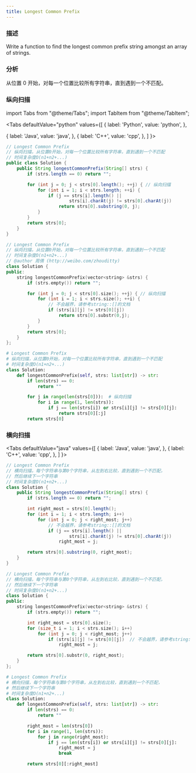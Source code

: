 ```yaml
---
title: Longest Common Prefix
---
```


### 描述

Write a function to find the longest common prefix string amongst an array of strings.

### 分析

从位置 0 开始，对每一个位置比较所有字符串，直到遇到一个不匹配。

### 纵向扫描

import Tabs from "@theme/Tabs";
import TabItem from "@theme/TabItem";

<Tabs
defaultValue="python"
values={[
{ label: 'Python', value: 'python', },

{ label: 'Java', value: 'java', },
{ label: 'C++', value: 'cpp', },
]
}>
<TabItem value="java">

```java
// Longest Common Prefix
// 纵向扫描，从位置0开始，对每一个位置比较所有字符串，直到遇到一个不匹配
// 时间复杂度O(n1+n2+...)
public class Solution {
    public String longestCommonPrefix(String[] strs) {
        if (strs.length == 0) return "";

        for (int j = 0; j < strs[0].length(); ++j) { // 纵向扫描
            for (int i = 1; i < strs.length; ++i) {
                if (j == strs[i].length() ||
                        strs[i].charAt(j) != strs[0].charAt(j))
                    return strs[0].substring(0, j);
            }
        }
        return strs[0];
    }
}
```

</TabItem>
<TabItem value="cpp">

```cpp
// Longest Common Prefix
// 纵向扫描，从位置0开始，对每一个位置比较所有字符串，直到遇到一个不匹配
// 时间复杂度O(n1+n2+...)
// @author 周倩 (http://weibo.com/zhouditty)
class Solution {
public:
    string longestCommonPrefix(vector<string> &strs) {
        if (strs.empty()) return "";

        for (int j = 0; j < strs[0].size(); ++j) { // 纵向扫描
            for (int i = 1; i < strs.size(); ++i) {
            	// 不会越界，请参考string::[]的文档
                if (strs[i][j] != strs[0][j])
                	return strs[0].substr(0,j);
            }
        }
        return strs[0];
    }
};
```

</TabItem>

<TabItem value="python">

```python
# Longest Common Prefix
# 纵向扫描，从位置0开始，对每一个位置比较所有字符串，直到遇到一个不匹配
# 时间复杂度O(n1+n2+...)
class Solution:
    def longestCommonPrefix(self, strs: list[str]) -> str:
        if len(strs) == 0:
            return ""

        for j in range(len(strs[0])):  # 纵向扫描
            for i in range(1, len(strs)):
                if j == len(strs[i]) or strs[i][j] != strs[0][j]:
                    return strs[0][:j]
        return strs[0]
```

</TabItem>
</Tabs>

### 横向扫描

<Tabs
defaultValue="java"
values={[
{ label: 'Java', value: 'java', },
{ label: 'C++', value: 'cpp', },
]
}>
<TabItem value="java">

```java
// Longest Common Prefix
// 横向扫描，每个字符串与第0个字符串，从左到右比较，直到遇到一个不匹配，
// 然后继续下一个字符串
// 时间复杂度O(n1+n2+...)
class Solution {
    public String longestCommonPrefix(String[] strs) {
        if (strs.length == 0) return "";

        int right_most = strs[0].length();
        for (int i = 1; i < strs.length; i++)
            for (int j = 0; j < right_most; j++)
                // 不会越界，请参考string::[]的文档
                if (j == strs[i].length() ||
                        strs[i].charAt(j) != strs[0].charAt(j))
                    right_most = j;

        return strs[0].substring(0, right_most);
    }
}
```

</TabItem>
<TabItem value="cpp">

```cpp
// Longest Common Prefix
// 横向扫描，每个字符串与第0个字符串，从左到右比较，直到遇到一个不匹配，
// 然后继续下一个字符串
// 时间复杂度O(n1+n2+...)
class Solution {
public:
    string longestCommonPrefix(vector<string> &strs) {
        if (strs.empty()) return "";

        int right_most = strs[0].size();
        for (size_t i = 1; i < strs.size(); i++)
            for (int j = 0; j < right_most; j++)
                if (strs[i][j] != strs[0][j])  // 不会越界，请参考string::[]的文档
                    right_most = j;

        return strs[0].substr(0, right_most);
    }
};
```

</TabItem>

<TabItem value="python">

```python
# Longest Common Prefix
# 横向扫描，每个字符串与第0个字符串，从左到右比较，直到遇到一个不匹配，
# 然后继续下一个字符串
# 时间复杂度O(n1+n2+...)
class Solution:
    def longestCommonPrefix(self, strs: list[str]) -> str:
        if len(strs) == 0:
            return ""

        right_most = len(strs[0])
        for i in range(1, len(strs)):
            for j in range(right_most):
                if j == len(strs[i]) or strs[i][j] != strs[0][j]:
                    right_most = j
                    break

        return strs[0][:right_most]
```

</TabItem>
</Tabs>
